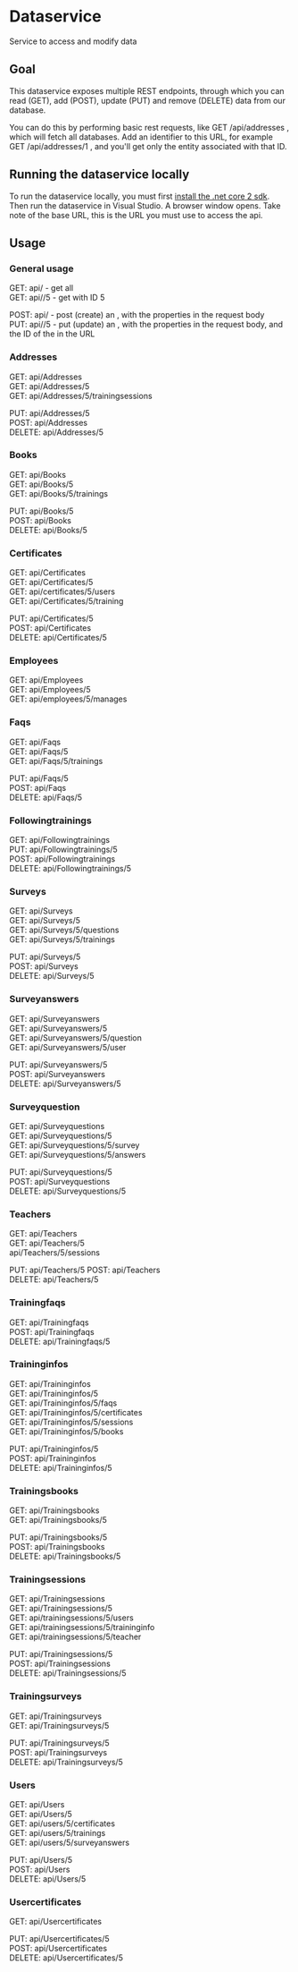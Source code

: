 # Dataservice
Service to access and modify data

## Goal
This dataservice exposes multiple REST endpoints, through which you can read (GET), add (POST), update (PUT) and remove (DELETE)
data from our database.

You can do this by performing basic rest requests, like GET <servername>/api/addresses , which will fetch all databases.
Add an identifier to this URL, for example GET <servername>/api/addresses/1 , and you'll get only the entity associated with that ID.

## Running the dataservice locally
To run the dataservice locally, you must first [install the .net core 2 sdk](https://blogs.msdn.microsoft.com/benjaminperkins/2017/09/20/how-to-install-net-core-2-0/).
Then run the dataservice in Visual Studio. A browser window opens.
Take note of the base URL, this is the URL you must use to access the api.

## Usage

### General usage
GET: api/<entity> - get all <entities>  
GET: api/<entity>/5 - get <entity> with ID 5 

POST: api/<entity> - post (create) an <entity>, with the <entity> properties in the request body  
PUT: api/<entity>/5 - put (update) an <entity>, with the <entity> properties in the request body, and the ID of the <entity> in the URL  

### Addresses
GET: api/Addresses  
GET: api/Addresses/5  
GET: api/Addresses/5/trainingsessions  

PUT: api/Addresses/5  
POST: api/Addresses  
DELETE: api/Addresses/5  

### Books
GET: api/Books  
GET: api/Books/5  
GET: api/Books/5/trainings  

PUT: api/Books/5  
POST: api/Books  
DELETE: api/Books/5  

### Certificates
GET: api/Certificates  
GET: api/Certificates/5  
GET: api/certificates/5/users  
GET: api/Certificates/5/training  

PUT: api/Certificates/5  
POST: api/Certificates  
DELETE: api/Certificates/5  

### Employees
GET: api/Employees  
GET: api/Employees/5    
GET: api/employees/5/manages  

### Faqs
GET: api/Faqs  
GET: api/Faqs/5  
GET: api/Faqs/5/trainings  

PUT: api/Faqs/5  
POST: api/Faqs  
DELETE: api/Faqs/5  

### Followingtrainings
GET: api/Followingtrainings  
PUT: api/Followingtrainings/5  
POST: api/Followingtrainings  
DELETE: api/Followingtrainings/5  

### Surveys
GET: api/Surveys  
GET: api/Surveys/5  
GET: api/Surveys/5/questions  
GET: api/Surveys/5/trainings  

PUT: api/Surveys/5  
POST: api/Surveys  
DELETE: api/Surveys/5  

### Surveyanswers
GET: api/Surveyanswers  
GET: api/Surveyanswers/5  
GET: api/Surveyanswers/5/question  
GET: api/Surveyanswers/5/user  

PUT: api/Surveyanswers/5  
POST: api/Surveyanswers  
DELETE: api/Surveyanswers/5  

### Surveyquestion
GET: api/Surveyquestions  
GET: api/Surveyquestions/5  
GET: api/Surveyquestions/5/survey  
GET: api/Surveyquestions/5/answers  

PUT: api/Surveyquestions/5  
POST: api/Surveyquestions  
DELETE: api/Surveyquestions/5  

### Teachers
GET: api/Teachers  
GET: api/Teachers/5  
api/Teachers/5/sessions  

PUT: api/Teachers/5 
POST: api/Teachers  
DELETE: api/Teachers/5  

### Trainingfaqs
GET: api/Trainingfaqs  
POST: api/Trainingfaqs  
DELETE: api/Trainingfaqs/5  

### Traininginfos
GET: api/Traininginfos  
GET: api/Traininginfos/5  
GET: api/Traininginfos/5/faqs  
GET: api/Traininginfos/5/certificates  
GET: api/Traininginfos/5/sessions  
GET: api/Traininginfos/5/books  

PUT: api/Traininginfos/5  
POST: api/Traininginfos  
DELETE: api/Traininginfos/5  

### Trainingsbooks
GET: api/Trainingsbooks  
GET: api/Trainingsbooks/5  

PUT: api/Trainingsbooks/5  
POST: api/Trainingsbooks  
DELETE: api/Trainingsbooks/5  

### Trainingsessions
GET: api/Trainingsessions  
GET: api/Trainingsessions/5  
GET: api/trainingsessions/5/users  
GET: api/trainingsessions/5/traininginfo  
GET: api/trainingsessions/5/teacher  

PUT: api/Trainingsessions/5  
POST: api/Trainingsessions  
DELETE: api/Trainingsessions/5  

### Trainingsurveys
GET: api/Trainingsurveys  
GET: api/Trainingsurveys/5  

PUT: api/Trainingsurveys/5  
POST: api/Trainingsurveys  
DELETE: api/Trainingsurveys/5  

### Users
GET: api/Users  
GET: api/Users/5  
GET: api/users/5/certificates  
GET: api/users/5/trainings  
GET: api/users/5/surveyanswers  

PUT: api/Users/5  
POST: api/Users  
DELETE: api/Users/5  

### Usercertificates
GET: api/Usercertificates  

PUT: api/Usercertificates/5  
POST: api/Usercertificates  
DELETE: api/Usercertificates/5
